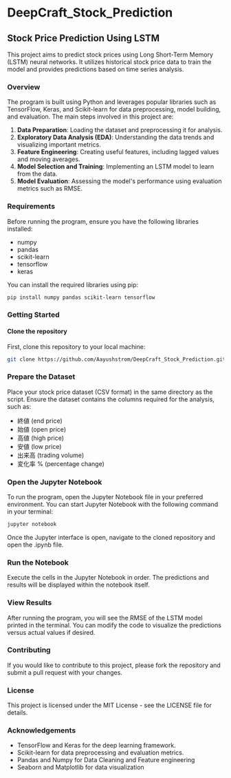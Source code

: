 # DeepCraft_Stock_Prediction

## Stock Price Prediction Using LSTM

This project aims to predict stock prices using Long Short-Term Memory (LSTM) neural networks. It utilizes historical stock price data to train the model and provides predictions based on time series analysis.

### Overview

The program is built using Python and leverages popular libraries such as TensorFlow, Keras, and Scikit-learn for data preprocessing, model building, and evaluation. The main steps involved in this project are:

1. **Data Preparation**: Loading the dataset and preprocessing it for analysis.
2. **Exploratory Data Analysis (EDA)**: Understanding the data trends and visualizing important metrics.
3. **Feature Engineering**: Creating useful features, including lagged values and moving averages.
4. **Model Selection and Training**: Implementing an LSTM model to learn from the data.
5. **Model Evaluation**: Assessing the model's performance using evaluation metrics such as RMSE.

### Requirements

Before running the program, ensure you have the following libraries installed:

- numpy
- pandas
- scikit-learn
- tensorflow
- keras

You can install the required libraries using pip:

```bash
pip install numpy pandas scikit-learn tensorflow
```
### Getting Started
#### Clone the repository
First, clone this repository to your local machine:
```bash
git clone https://github.com/Aayushstrom/DeepCraft_Stock_Prediction.git
```
### Prepare the Dataset
Place your stock price dataset (CSV format) in the same directory as the script. Ensure the dataset contains the columns required for the analysis, such as:

* 終値 (end price)
* 始値 (open price)
* 高値 (high price)
* 安値 (low price)
* 出来高 (trading volume)
* 変化率 % (percentage change)
  
### Open the Jupyter Notebook
To run the program, open the Jupyter Notebook file in your preferred environment. You can start Jupyter Notebook with the following command in your terminal:
```bash
jupyter notebook
```
Once the Jupyter interface is open, navigate to the cloned repository and open the .ipynb file.

### Run the Notebook
Execute the cells in the Jupyter Notebook in order. The predictions and results will be displayed within the notebook itself.

### View Results
After running the program, you will see the RMSE of the LSTM model printed in the terminal. You can modify the code to visualize the predictions versus actual values if desired.

### Contributing
If you would like to contribute to this project, please fork the repository and submit a pull request with your changes.

### License
This project is licensed under the MIT License - see the LICENSE file for details.

### Acknowledgements
* TensorFlow and Keras for the deep learning framework.
* Scikit-learn for data preprocessing and evaluation metrics.
* Pandas and Numpy for Data Cleaning and Feature engineering
* Seaborn and Matplotlib for data visualization

